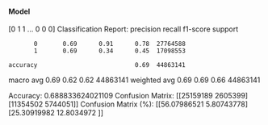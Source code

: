 #### Model
[0 1 1 ... 0 0 0]
Classification Report:
              precision    recall  f1-score   support

           0       0.69      0.91      0.78  27764588
           1       0.69      0.34      0.45  17098553

    accuracy                           0.69  44863141
   macro avg       0.69      0.62      0.62  44863141
weighted avg       0.69      0.69      0.66  44863141

Accuracy: 0.688833624021109
Confusion Matrix:
[[25159189  2605399]
 [11354502  5744051]]
Confusion Matrix (%):
[[56.07986521  5.80743778]
 [25.30919982 12.8034972 ]]
